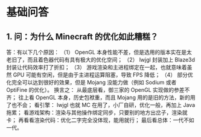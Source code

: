 
# 基础问答

## 1. 问：为什么 Minecraft 的优化如此糟糕？

答：有以下几个原因：
（1）  OpenGL 本身性能不差，但是选用的版本实在是太老旧了，而且着色器代码有具有极大的优化空间；
（2）  lwjgl 封装加上 Blaze3d 封装让代码效率打了折扣；
（3） 游戏渲染和主进程绑定在一起，也就意味着虽然 GPU 可能有空闲，但是由于主进程运算阻塞，导致 FPS 降低；
（4） 部分优化完全可以达到很好的效果，但是 Mojang 没能力做（例如 Sodium 或者 OptiFine 的优化）。
换言之：
从最底层看，御三家的 OpenGL 实现做的参差不齐；
往上看 OpenGL 本身，历史包袱重，而且 Mojang 用的是旧的方法，新的用了也不会；
看引擎： lwjgl 也就 MC 在用了，小厂自研，优化一般，再加上 Java 拖累；
看游戏架构：渲染与其他操作绑定同步，只要别的地方出岔子，渲染就卡；
再看看渲染代码：优化二字完全没体现，能用就行；
最后看总体：一代不如一代。
